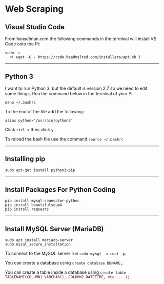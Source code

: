 # Web Scraping

## Visual Studio Code
From hanselman.com the following commands in the terminal will install VS Code onto the Pi:
```
sudo -s
. <( wget -O - https://code.headmelted.com/installers/apt.sh )
```

----------------------------------------------------------------

## Python 3
I want to run Python 3, but the default is version 2.7 so we need to edit some things. Run the command below in the terminal of your Pi.

```
nano ~/.bashrc
```

To the end of the file add the following:

```
alias python='/usr/bin/python3'
```

Click `ctrl-x` then click `y`.

To reload the bash file use the command `source ~/.bashrc`

----------------------------------------------------------------

## Installing pip

```
sudo apt-get install python3-pip
```

----------------------------------------------------------------

## Install Packages For Python Coding

```
pip install mysql-connector-python
pip install beautifulsoup4
pip install requests
```

----------------------------------------------------------------

## Install MySQL Server (MariaDB)

```
sudo apt install mariadb-server
sudo mysql_secure_installation
```

To connect to the MySQL server run `sudo mysql -u root -p`. 

You can create a database using `create database DBNAME;`.

You can create a table inside a database using `create table TABLENAME(COLUMN1 VARCHAR(), COLUMN2 DATETIME, etc.....);`

